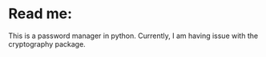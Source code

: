 # Read me:
This is a password manager in python. Currently, I am having issue with the cryptography package.
